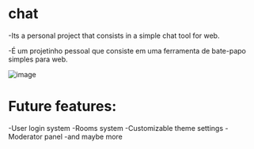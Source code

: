 # chat
-Its a personal project that consists in a simple chat tool for web. 

-É um projetinho pessoal que consiste em uma ferramenta de bate-papo simples para web.

![image](https://user-images.githubusercontent.com/90324497/156852090-e01f3329-16a0-4919-b847-4f00a1a94877.png)

# Future features:
-User login system
-Rooms system
-Customizable theme settings
-Moderator panel
-and maybe more
